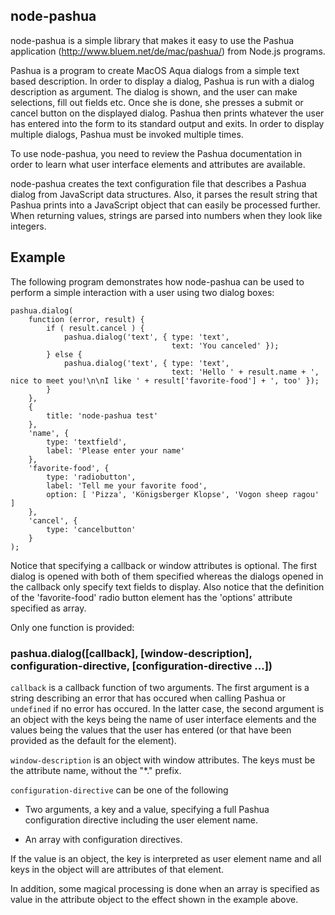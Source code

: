 node-pashua
-----------

node-pashua is a simple library that makes it easy to use the Pashua
application (http://www.bluem.net/de/mac/pashua/) from Node.js
programs.

Pashua is a program to create MacOS Aqua dialogs from a simple text
based description.  In order to display a dialog, Pashua is run with
a dialog description as argument.  The dialog is shown, and the user
can make selections, fill out fields etc.  Once she is done, she
presses a submit or cancel button on the displayed dialog.  Pashua
then prints whatever the user has entered into the form to its
standard output and exits.  In order to display multiple dialogs,
Pashua must be invoked multiple times.

To use node-pashua, you need to review the Pashua documentation in
order to learn what user interface elements and attributes are
available.

node-pashua creates the text configuration file that describes a
Pashua dialog from JavaScript data structures.  Also, it parses the
result string that Pashua prints into a JavaScript object that can
easily be processed further.  When returning values, strings are
parsed into numbers when they look like integers.

Example
-------

The following program demonstrates how node-pashua can be used to
perform a simple interaction with a user using two dialog boxes:

    pashua.dialog(
        function (error, result) {
            if ( result.cancel ) {
                pashua.dialog('text', { type: 'text',
                                        text: 'You canceled' });
            } else {
                pashua.dialog('text', { type: 'text',
                                        text: 'Hello ' + result.name + ', nice to meet you!\n\nI like ' + result['favorite-food'] + ', too' });
            }
        },
        {
            title: 'node-pashua test'
        },
        'name', {
            type: 'textfield',
            label: 'Please enter your name'
        },
        'favorite-food', {
            type: 'radiobutton',
            label: 'Tell me your favorite food',
            option: [ 'Pizza', 'Königsberger Klopse', 'Vogon sheep ragou' ]
        },
        'cancel', {
            type: 'cancelbutton'
        }
    );

Notice that specifying a callback or window attributes is optional.
The first dialog is opened with both of them specified whereas the
dialogs opened in the callback only specify text fields to display.
Also notice that the definition of the 'favorite-food' radio button
element has the 'options' attribute specified as array.

Only one function is provided:

### pashua.dialog([callback], [window-description], configuration-directive, [configuration-directive ...])

`callback` is a callback function of two arguments.  The first
argument is a string describing an error that has occured when calling
Pashua or `undefined` if no error has occured.  In the latter case,
the second argument is an object with the keys being the name of user
interface elements and the values being the values that the user has
entered (or that have been provided as the default for the element).

`window-description` is an object with window attributes.  The keys
must be the attribute name, without the "*." prefix.

`configuration-directive` can be one of the following

- Two arguments, a key and a value, specifying a full Pashua
  configuration directive including the user element name.

- An array with configuration directives.

If the value is an object, the key is interpreted as user element name
and all keys in the object will are attributes of that element.

In addition, some magical processing is done when an array is
specified as value in the attribute object to the effect shown in the
example above.
